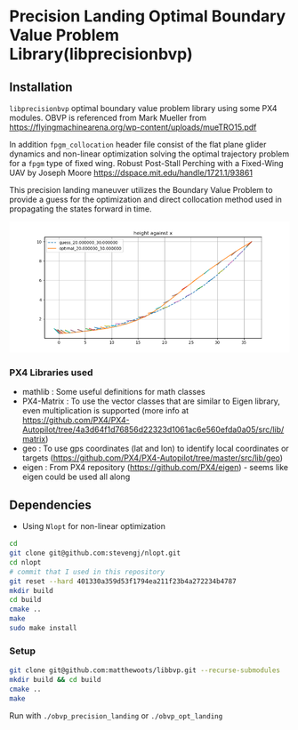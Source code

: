 # Precision Landing Optimal Boundary Value Problem Library(libprecisionbvp)

## Installation
`libprecisionbvp` optimal boundary value problem library using some PX4 modules. OBVP is referenced from Mark Mueller from https://flyingmachinearena.org/wp-content/uploads/mueTRO15.pdf

In addition `fpgm_collocation` header file consist of the flat plane glider dynamics and non-linear optimization solving the optimal trajectory problem for a `fpgm` type of fixed wing. Robust Post-Stall Perching with a Fixed-Wing UAV by Joseph Moore https://dspace.mit.edu/handle/1721.1/93861

This precision landing maneuver utilizes the Boundary Value Problem to provide a guess for the optimization and direct collocation method used in propagating the states forward in time.

![Alt Text](precision_landing.png)

### PX4 Libraries used
- mathlib : Some useful definitions for math classes
- PX4-Matrix : To use the vector classes that are similar to Eigen library, even multiplication is supported (more info at https://github.com/PX4/PX4-Autopilot/tree/4a3d64f1d76856d22323d1061ac6e560efda0a05/src/lib/matrix)
- geo : To use gps coordinates (lat and lon) to identify local coordinates or targets (https://github.com/PX4/PX4-Autopilot/tree/master/src/lib/geo)
- eigen : From PX4 repository (https://github.com/PX4/eigen) - seems like eigen could be used all along

## Dependencies
- Using `Nlopt` for non-linear optimization
```bash
cd
git clone git@github.com:stevengj/nlopt.git
cd nlopt
# commit that I used in this repository
git reset --hard 401330a359d53f1794ea211f23b4a272234b4787 
mkdir build
cd build
cmake ..
make
sudo make install
```

### Setup
```bash
git clone git@github.com:matthewoots/libbvp.git --recurse-submodules
mkdir build && cd build
cmake ..
make
```
Run with `./obvp_precision_landing` or `./obvp_opt_landing`